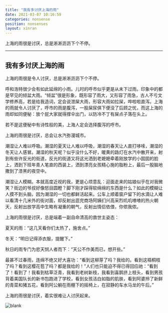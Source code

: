 ```yaml
---
title: "我有多讨厌上海的雨"
date: 2021-03-07 10:16:59
categories: nonsense
position: nonsenses
layout: xinran
---
```


上海的雨很是讨厌，总是淅淅沥沥下个不停。

---

<!-- <ul class="list-inline text-center">
<audio controls="controls">
    <source src="http://music.163.com/song/media/outer/url?id=1373002687.mp3" type="audio/ogg">
    <source src="http://music.163.com/song/media/outer/url?id=1373002687.mp3" type="audio/mpeg">
<embed height="50" width="1500" src="http://music.163.com/song/media/outer/url?id=1373002687.mp3" />
</audio>
</ul>

*Twilight Rush(暮色狂奔）— 结冰水* -->

## 我有多讨厌上海的雨

上海的雨很是令人讨厌，总是淅淅沥沥下个不停。

呼和浩特很少会有如此延绵的小雨。儿时的呼市似乎更是从未下过雨。印象中的都是罕见的倾盆大雨。“倾盆”很是形象，既形容了雨大，又形容了雨急，古人不亏文学修养高，若是给我造词，定会说泄屎大雨，形容大雨如拉屎，哗啦啦直泻。上海的雨就令人讨厌了，呼市的雨是腹泻，一股屎尿俱下便没了后顾之忧，而这上海的雨却如同便秘：放个屁大家就得撑伞出门，以防冷不丁有屎点子落在头上。

若不是这便秘中有诗性般的美，上海人定会选择腹泻的呼市。

上海的雨很是讨厌，总会让水汽弥漫城市。

潮湿让人难以呼吸。潮湿的夏天让人难以呼吸，潮湿的春天让人直打哆嗦，潮湿的冬天让人感冒。潮湿的秋天呢？似乎没什么不好，暖黄的路灯在水汽中散开来，射到有些许反光的街道，反光的街道又将这光洒到老嬷嬷牵着刚放学的小囡囡的脸上，洒到下班年青人笔直的西装上，洒到漂亮女孩精心施的脂粉上，最后一股脑地撒到了漆黑的夜空中。

潮湿让人模糊。本就高度近视的我，更是心烦意乱：迎面走来的姑娘似乎在对我微笑？街边的爷叔好像怒目圆瞪？脚下刚才踩得软绵绵的东西是什么？如此的模糊让人摸不到头脑，因为潮湿的一切也都鲜活起来。公车上顺着窗户留下的水滴让人难以看清十几米外的街对面，却反射出逛完商场阿姨们兴高采烈叽叽喳喳的热火朝天，反射出放学高中生略有凝重的朝气，反射出情侣依偎，你侬我侬。

上海的雨很是讨厌，总是端着一副自命清高的救世主姿态：

夏天的雨：“这几天看你们太热了，施舍点。”

冬天：“明日记得添衣服，提醒下。”

秋日的雨专门为悲天悯人者而下：“天公不作美而已，想开些。”

最甚不过春雨，连绵不绝又好大喜功：“看到这柳芽了吗？我给的。看到这梧桐枝了吗？看到这樱花苞了吗？都是我给的！”人们也只能迫不得已得回应祂：“看到了！看到了！我看到枯草泛青，我看到老树新枝，我看到喜鹊挤上枝头，看到男孩背着美国队长的新书包跑进了学校，看到女孩洁白如脂的肌肤，看到阿婆拎了新鲜的青菜和猪五花，看到阿公躺在雨棚下的摇椅上，在寂静的车水马龙的午后。”

上海的雨很是讨厌，着实很难让人讨厌起来。

![blank](/assets/img/placeholder.png)
